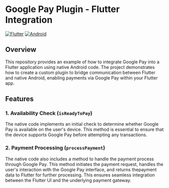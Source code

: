# Google Pay Plugin - Flutter Integration

[![Flutter](https://img.shields.io/badge/Flutter-blue)](https://flutter.dev)
[![Android](https://img.shields.io/badge/Android-blue)](https://www.android.com/intl/pt_br/v)

## Overview

This repository provides an example of how to integrate Google Pay into a Flutter application using native Android code. The project demonstrates how to create a custom plugin to bridge communication between Flutter and native Android, enabling payments via Google Pay within your Flutter app.

## Features

### 1. Availability Check (`isReadyToPay`)

The native code implements an initial check to determine whether Google Pay is available on the user's device. This method is essential to ensure that the device supports Google Pay before attempting any transactions.

### 2. Payment Processing (`processPayment`)

The native code also includes a method to handle the payment process through Google Pay. This method initiates the payment request, handles the user's interaction with the Google Pay interface, and returns thepayment data to Flutter for further processing. This ensures seamless integration between the Flutter UI and the underlying payment gateway.
